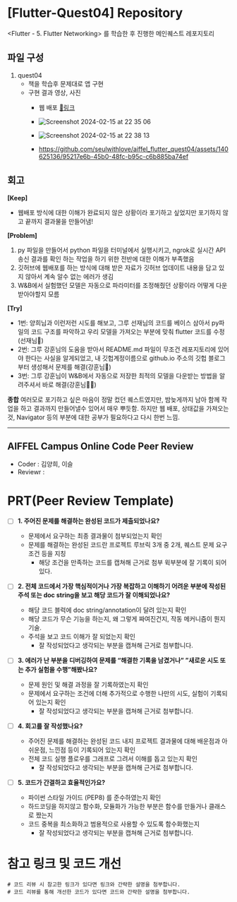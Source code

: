 # [Flutter-Quest04] Repository

<Flutter - 5. Flutter Networking> 를 학습한 후 진행한 메인퀘스트 레포지토리

## 파일 구성

1. quest04
   - 책을 학습후 문제대로 앱 구현
   - 구현 결과 영상, 사진
     - 웹 배포 [🔗링크](https://seulwithlove.github.io/aiffel_flutter_quest04/)
     - ![Screenshot 2024-02-15 at 22 35 06](https://github.com/seulwithlove/aiffel_flutter_quest04/assets/140625136/8ece221c-5966-46fa-af1a-caa115a8cc0e)
     - ![Screenshot 2024-02-15 at 22 38 13](https://github.com/seulwithlove/aiffel_flutter_quest04/assets/140625136/6b247825-afec-470b-afdb-ceff44e9d60f)
    
     - https://github.com/seulwithlove/aiffel_flutter_quest04/assets/140625136/95217e6b-45b0-48fc-b95c-c6b885ba74ef


## 회고
**[Keep]**
- 웹배포 방식에 대한 이해가 완료되지 않은 상황이라 포기하고 싶었지만 포기하지 않고 끝까지 결과물을 만들어냄!

**[Problem]**
1. py 파일을 만들어서 python 파일을 터미널에서 실행시키고, ngrok로 실시간 API 송신 결과를 확인 하는 작업을 하기 위한 전반에 대한 이해가 부족했음
2. 깃허브에 웹배포를 하는 방식에 대해 받은 자료가 깃허브 업데이트 내용을 담고 있지 않아서 계속 알수 없는 에러가 생김
3. W&B에서 실험했던 모델은 자동으로 파라미터를 조정해줬던 상황이라 어떻게 다운받아야할지 모름

**[Try]**
- 1번: 양희님과 이런저런 시도를 해보고, 그루 선재님의 코드를 베이스 삼아서 py파일의 코드 구조를 파악하고 우리 모델을 가져오는 부분에 맞춰 flutter 코드를 수정(선재님🙏)
- 2번: 그루 강훈님의 도움을 받아서 README.md 파일이 무조건 레포지토리에 있어야 한다는 사실을 알게되었고, 내 깃헙계정이름으로 github.io 주소의 깃헙 블로그부터 생성해서 문제를 해결(강훈님🙏)
- 3번: 그루 강훈님이 W&B에서 자동으로 저장한 최적의 모델을 다운받는 방법을 알려주셔서 바로 해결(강훈님🙏🙏)

**종합**
여러모로 포기하고 싶은 마음이 정말 컸던 퀘스트였지만, 밤늦게까지 남아 함께 작업을 하고 결과까지 만들어낼수 있어서 매우 뿌듯함. 하지만 웹 배포, 상태값을 가져오는것, Navigator 등의 부분에 대한 공부가 필요하다고 다시 한번 느낌.



---

## AIFFEL Campus Online Code Peer Review

- Coder : 김양희, 이슬
- Reviewr : 


# PRT(Peer Review Template)
- [ ]  **1. 주어진 문제를 해결하는 완성된 코드가 제출되었나요?**
    - 문제에서 요구하는 최종 결과물이 첨부되었는지 확인
    - 문제를 해결하는 완성된 코드란 프로젝트 루브릭 3개 중 2개, 
    퀘스트 문제 요구조건 등을 지칭
        - 해당 조건을 만족하는 코드를 캡쳐해 근거로 첨부
윅부분에 잘 기록이 되어있다. 
    
- [ ]  **2. 전체 코드에서 가장 핵심적이거나 가장 복잡하고 이해하기 어려운 부분에 작성된 
주석 또는 doc string을 보고 해당 코드가 잘 이해되었나요?**
    - 해당 코드 블럭에 doc string/annotation이 달려 있는지 확인
    - 해당 코드가 무슨 기능을 하는지, 왜 그렇게 짜여진건지, 작동 메커니즘이 뭔지 기술.
    - 주석을 보고 코드 이해가 잘 되었는지 확인
        - 잘 작성되었다고 생각되는 부분을 캡쳐해 근거로 첨부합니다.


        
- [ ]  **3. 에러가 난 부분을 디버깅하여 문제를 “해결한 기록을 남겼거나” 
”새로운 시도 또는 추가 실험을 수행”해봤나요?**
    - 문제 원인 및 해결 과정을 잘 기록하였는지 확인
    - 문제에서 요구하는 조건에 더해 추가적으로 수행한 나만의 시도, 
    실험이 기록되어 있는지 확인
        - 잘 작성되었다고 생각되는 부분을 캡쳐해 근거로 첨부합니다.



- [ ]  **4. 회고를 잘 작성했나요?**
    - 주어진 문제를 해결하는 완성된 코드 내지 프로젝트 결과물에 대해
    배운점과 아쉬운점, 느낀점 등이 기록되어 있는지 확인
    - 전체 코드 실행 플로우를 그래프로 그려서 이해를 돕고 있는지 확인
        - 잘 작성되었다고 생각되는 부분을 캡쳐해 근거로 첨부합니다.


        
- [ ]  **5. 코드가 간결하고 효율적인가요?**
    - 파이썬 스타일 가이드 (PEP8) 를 준수하였는지 확인
    - 하드코딩을 하지않고 함수화, 모듈화가 가능한 부분은 함수를 만들거나 클래스로 짰는지
    - 코드 중복을 최소화하고 범용적으로 사용할 수 있도록 함수화했는지
        - 잘 작성되었다고 생각되는 부분을 캡쳐해 근거로 첨부합니다.





# 참고 링크 및 코드 개선
```
# 코드 리뷰 시 참고한 링크가 있다면 링크와 간략한 설명을 첨부합니다.
# 코드 리뷰를 통해 개선한 코드가 있다면 코드와 간략한 설명을 첨부합니다.
```
